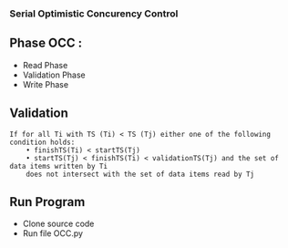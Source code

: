 ### Serial Optimistic Concurency Control

## Phase OCC :
- Read Phase
- Validation Phase
- Write Phase

## Validation
    
    If for all Ti with TS (Ti) < TS (Tj) either one of the following condition holds:
        • finishTS(Ti) < startTS(Tj)
        • startTS(Tj) < finishTS(Ti) < validationTS(Tj) and the set of data items written by Ti
        does not intersect with the set of data items read by Tj
    
## Run Program
- Clone source code
- Run file OCC.py

